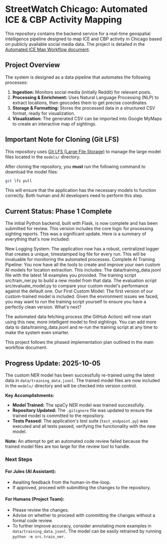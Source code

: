 # StreetWatch Chicago: Automated ICE & CBP Activity Mapping

This repository contains the backend service for a real-time geospatial intelligence pipeline designed to map ICE and CBP activity in Chicago based on publicly available social media data. The project is detailed in the [Automated ICE Map Workflow document](10.04.2025%20Automated%20ICE%20Map%20Workflow.md).

## Project Overview

The system is designed as a data pipeline that automates the following processes:
1.  **Ingestion:** Monitors social media (initially Reddit) for relevant posts.
2.  **Processing & Enrichment:** Uses Natural Language Processing (NLP) to extract locations, then geocodes them to get precise coordinates.
3.  **Storage & Formatting:** Stores the processed data in a structured CSV format, ready for visualization.
4.  **Visualization:** The generated CSV can be imported into Google MyMaps to create an interactive map of sightings.

## Important Note for Cloning (Git LFS)

This repository uses [Git LFS (Large File Storage)](https://git-lfs.github.com/) to manage the large model files located in the `models/` directory.

After cloning the repository, you **must** run the following command to download the model files:
```bash
git lfs pull
```
This will ensure that the application has the necessary models to function correctly. Both human and AI developers need to perform this step.

## Current Status: Phase 1 Complete

The initial Python backend, built with Flask, is now complete and has been submitted for review. This version includes the core logic for processing sighting reports.
This was a significant update. Here is a summary of everything that's now included:

New Logging System: The application now has a robust, centralized logger that creates a unique, timestamped log file for every run. This will be invaluable for monitoring the automated processes.
Complete AI Training Pipeline: You now have all the tools to create and improve your own custom AI models for location extraction. This includes:
The data/training_data.jsonl file with the latest 14 examples you provided.
The training script src/train_ner.py to build a new model from that data.
The evaluation script src/evaluate_model.py to compare your custom model's performance against the default one.
Our First Custom Model: The first version of our custom-trained model is included. Given the environment issues we faced, you may want to run the training script yourself to ensure you have a perfectly clean version.
What's next?

The automated data fetching process (the GitHub Action) will now start using this new, more intelligent model to find sightings. You can add more data to data/training_data.jsonl and re-run the training script at any time to make the system even smarter.

This project follows the phased implementation plan outlined in the main workflow document.

## Progress Update: 2025-10-05

The custom NER model has been successfully re-trained using the latest data in `data/training_data.jsonl`. The trained model files are now included in the `models/` directory and will be checked into version control.

**Key Accomplishments:**
*   **Model Trained:** The spaCy NER model was trained successfully.
*   **Repository Updated:** The `.gitignore` file was updated to ensure the trained model is committed to the repository.
*   **Tests Passed:** The application's test suite (`test_endpoint.py`) was executed and all tests passed, verifying the functionality with the new model.

**Note:** An attempt to get an automated code review failed because the trained model files are too large for the review tool to handle.

### Next Steps

#### For Jules (AI Assistant):
*   Awaiting feedback from the human-in-the-loop.
*   If approved, proceed with submitting the changes to the repository.

#### For Humans (Project Team):
*   Please review the changes.
*   Advise on whether to proceed with committing the changes without a formal code review.
*   To further improve accuracy, consider annotating more examples in `data/training_data.jsonl`. The model can be easily retrained by running `python -m src.train_ner`.
